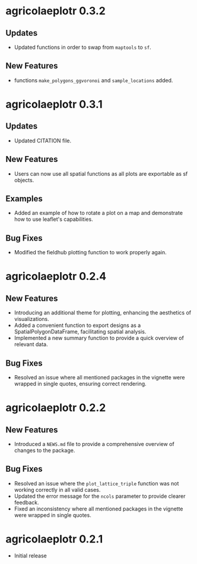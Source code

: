 # agricolaeplotr 0.3.2

## Updates

* Updated functions in order to swap from `maptools` to `sf`.

## New Features

* functions `make_polygons_ggvoronoi` and `sample_locations` added.

# agricolaeplotr 0.3.1

## Updates

* Updated CITATION file.

## New Features

* Users can now use all spatial functions as all plots are exportable as sf objects.

## Examples

* Added an example of how to rotate a plot on a map and demonstrate how to use leaflet's capabilities.

## Bug Fixes

* Modified the fieldhub plotting function to work properly again.

# agricolaeplotr 0.2.4

## New Features

* Introducing an additional theme for plotting, enhancing the aesthetics of visualizations.
* Added a convenient function to export designs as a SpatialPolygonDataFrame, facilitating spatial analysis.
* Implemented a new summary function to provide a quick overview of relevant data.

## Bug Fixes

* Resolved an issue where all mentioned packages in the vignette were wrapped in single quotes, ensuring correct rendering.

# agricolaeplotr 0.2.2

## New Features

* Introduced a `NEWS.md` file to provide a comprehensive overview of changes to the package.

## Bug Fixes

* Resolved an issue where the `plot_lattice_triple` function was not working correctly in all valid cases.
* Updated the error message for the `ncols` parameter to provide clearer feedback.
* Fixed an inconsistency where all mentioned packages in the vignette were wrapped in single quotes.

# agricolaeplotr 0.2.1

* Initial release
